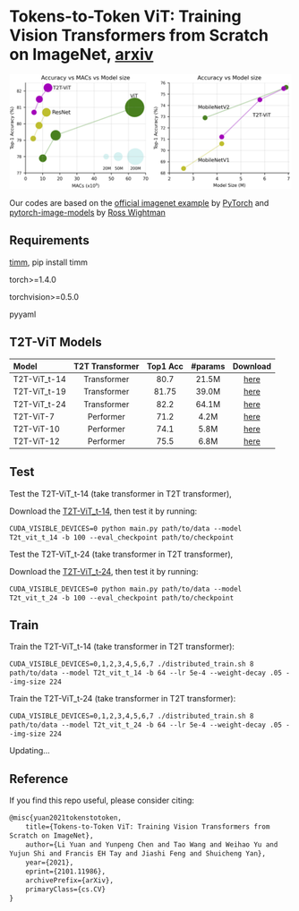 # Tokens-to-Token ViT: Training Vision Transformers from Scratch on ImageNet, [arxiv](https://arxiv.org/abs/2101.11986)

![](images/f1.png)

Our codes are based on the [official imagenet example](https://github.com/pytorch/examples/tree/master/imagenet) by [PyTorch](https://pytorch.org/) and [pytorch-image-models](https://github.com/rwightman/pytorch-image-models) by [Ross Wightman](https://github.com/rwightman)


## Requirements
[timm](https://github.com/rwightman/pytorch-image-models), pip install timm

torch>=1.4.0

torchvision>=0.5.0

pyyaml


## T2T-ViT Models


| Model    | T2T Transformer | Top1 Acc | #params |  Download|
| :---     |   :---:         |  :---:   |  :---:  |  :---:  | 
| T2T-ViT_t-14 | Transformer |   80.7   |  21.5M | [here](https://drive.google.com/file/d/1GG_hOMwC_ceDt_FqlESQ8QhCHATLfIJC/view?usp=sharing)  | 
| T2T-ViT_t-19 | Transformer |   81.75   |  39.0M | [here](https://drive.google.com/file/d/1GdTwGuvZKiZTs4euAmEvRwT_czDOKKqJ/view?usp=sharing) | 
| T2T-ViT_t-24 | Transformer |   82.2   |  64.1M | [here](https://drive.google.com/file/d/1Edw9jFasXFl5LVrRvJ44vMuQXOlvbDJP/view?usp=sharing) | 
| T2T-ViT-7    |  Performer  |   71.2   |  4.2M  | [here](https://drive.google.com/file/d/1nmp77cSrGfE1CeW_aUAFihfxmz4AWAcT/view?usp=sharing)| 
| T2T-ViT-10   |  Performer  |   74.1   |  5.8M  | [here](https://drive.google.com/file/d/1mn4Qyl-WfmytDSB530Nb0ie3Y5DMCzM_/view?usp=sharing)  | 
| T2T-ViT-12   |  Performer  |   75.5   |  6.8M  | [here](https://drive.google.com/file/d/1LMnlAFJsKnQLfbqX0vYs4n30H4DfXuI8/view?usp=sharing)  | 


## Test

Test the T2T-ViT_t-14 (take transformer in T2T transformer),

Download the [T2T-ViT_t-14](https://drive.google.com/file/d/1GG_hOMwC_ceDt_FqlESQ8QhCHATLfIJC/view?usp=sharing), then test it by running:

```
CUDA_VISIBLE_DEVICES=0 python main.py path/to/data --model T2t_vit_t_14 -b 100 --eval_checkpoint path/to/checkpoint
```

Test the T2T-ViT_t-24 (take transformer in T2T transformer),

Download the [T2T-ViT_t-24](https://drive.google.com/file/d/1Edw9jFasXFl5LVrRvJ44vMuQXOlvbDJP/view?usp=sharing), then test it by running:

```
CUDA_VISIBLE_DEVICES=0 python main.py path/to/data --model T2t_vit_t_24 -b 100 --eval_checkpoint path/to/checkpoint
```

## Train

Train the T2T-ViT_t-14 (take transformer in T2T transformer):
```
CUDA_VISIBLE_DEVICES=0,1,2,3,4,5,6,7 ./distributed_train.sh 8 path/to/data --model T2t_vit_t_14 -b 64 --lr 5e-4 --weight-decay .05 --img-size 224
```

Train the T2T-ViT_t-24 (take transformer in T2T transformer):
```
CUDA_VISIBLE_DEVICES=0,1,2,3,4,5,6,7 ./distributed_train.sh 8 path/to/data --model T2t_vit_t_24 -b 64 --lr 5e-4 --weight-decay .05 --img-size 224
```


Updating...


## Reference
If you find this repo useful, please consider citing:
```
@misc{yuan2021tokenstotoken,
    title={Tokens-to-Token ViT: Training Vision Transformers from Scratch on ImageNet},
    author={Li Yuan and Yunpeng Chen and Tao Wang and Weihao Yu and Yujun Shi and Francis EH Tay and Jiashi Feng and Shuicheng Yan},
    year={2021},
    eprint={2101.11986},
    archivePrefix={arXiv},
    primaryClass={cs.CV}
}
```
